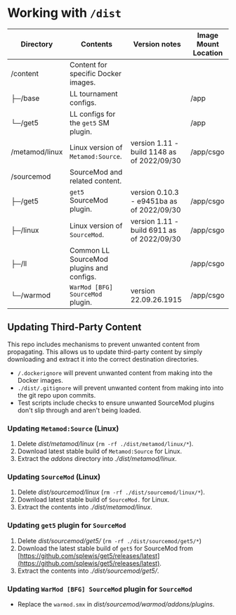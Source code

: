 # Working with `/dist`

| Directory        | Contents                                 | Version notes                              | Image Mount Location |
| ---------------- | ---------------------------------------- | ------------------------------------------ | -------------------- |
| /content         | Content for specific Docker images.      |                                            |                      |
|   ├─/base        | LL tournament configs.                   |                                            | /app                 |
|   └─/get5        | LL configs for the `get5` SM plugin.     |                                            | /app                 |
| /metamod/linux   | Linux version of `Metamod:Source`.       | version 1.11 - build 1148 as of 2022/09/30 | /app/csgo            |
| /sourcemod       | SourceMod and related content.           |                                            |                      |
|   ├─/get5        | `get5` SourceMod plugin.                 | version 0.10.3 - e9451ba as of 2022/09/30  | /app/csgo            |
|   ├─/linux       | Linux version of `SourceMod`.            | version 1.11 - build 6911 as of 2022/09/30 | /app/csgo            |
|   ├─/ll          | Common LL SourceMod plugins and configs. |                                            | /app/csgo            |
|   └─/warmod      | `WarMod [BFG] SourceMod` plugin.         | version 22.09.26.1915                      | /app/csgo            |

## Updating Third-Party Content

This repo includes mechanisms to prevent unwanted content from propagating. This allows us to update third-party content by simply
downloading and extract it into the correct destination directories.

* `/.dockerignore` will prevent unwanted content from making into the Docker images.
* `./dist/.gitignore` will prevent unwanted content from making into into the git repo upon commits.
* Test scripts include checks to ensure unwanted SourceMod plugins don't slip through and aren't being loaded.

### Updating `Metamod:Source` (Linux)

1. Delete *dist/metamod/linux* (`rm -rf ./dist/metamod/linux/*`).
2. Download latest stable build of `Metamod:Source` for Linux.
3. Extract the *addons* directory into *./dist/metamod/linux*.

### Updating `SourceMod` (Linux)

1. Delete *dist/sourcemod/linux* (`rm -rf ./dist/sourcemod/linux/*`).
2. Download latest stable build of `SourceMod.` for Linux.
3. Extract the contents into *./dist/metamod/linux*.

### Updating `get5` plugin for `SourceMod`

1. Delete *dist/sourcemod/get5/* (`rm -rf ./dist/sourcemod/get5/*`)
2. Download the latest stable build of `get5` for SourceMod from
  [https://github.com/splewis/get5/releases/latest](https://github.com/splewis/get5/releases/latest).
3. Extract the contents into *./dist/sourcemod/get5/*.

### Updating `WarMod [BFG] SourceMod` plugin for `SourceMod`

* Replace the `warmod.smx` in *dist/sourcemod/warmod/addons/plugins*.
